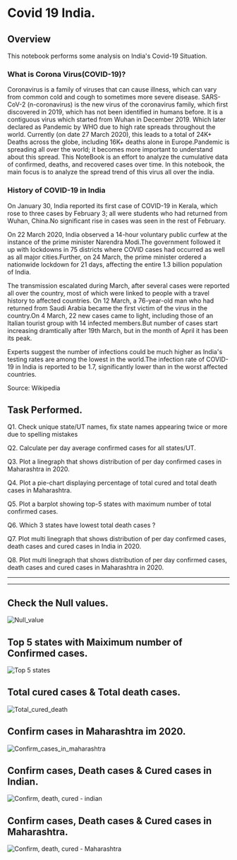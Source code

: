 # Covid 19 India.
## Overview
This notebook performs some analysis on India's Covid-19 Situation.

### What is Corona Virus(COVID-19)?
Coronavirus is a family of viruses that can cause illness, which can vary from common cold and cough to sometimes more severe disease. SARS-CoV-2 (n-coronavirus) is the new virus of the coronavirus family, which first discovered in 2019, which has not been identified in humans before. It is a contiguous virus which started from Wuhan in December 2019. Which later declared as Pandemic by WHO due to high rate spreads throughout the world. Currently (on date 27 March 2020), this leads to a total of 24K+ Deaths across the globe, including 16K+ deaths alone in Europe.Pandemic is spreading all over the world; it becomes more important to understand about this spread. This NoteBook is an effort to analyze the cumulative data of confirmed, deaths, and recovered cases over time. In this notebook, the main focus is to analyze the spread trend of this virus all over the india.

### History of COVID-19 in India
On January 30, India reported its first case of COVID-19 in Kerala, which rose to three cases by February 3; all were students who had returned from Wuhan, China.No significant rise in cases was seen in the rest of February.

On 22 March 2020, India observed a 14-hour voluntary public curfew at the instance of the prime minister Narendra Modi.The government followed it up with lockdowns in 75 districts where COVID cases had occurred as well as all major cities.Further, on 24 March, the prime minister ordered a nationwide lockdown for 21 days, affecting the entire 1.3 billion population of India.

The transmission escalated during March, after several cases were reported all over the country, most of which were linked to people with a travel history to affected countries. On 12 March, a 76-year-old man who had returned from Saudi Arabia became the first victim of the virus in the country.On 4 March, 22 new cases came to light, including those of an Italian tourist group with 14 infected members.But number of cases start increasing dramtically after 19th March, but in the month of April it has been its peak.

Experts suggest the number of infections could be much higher as India's testing rates are among the lowest in the world.The infection rate of COVID-19 in India is reported to be 1.7, significantly lower than in the worst affected countries.

Source: Wikipedia

## Task Performed.
Q1. Check unique state/UT names, fix state names appearing twice or more due to spelling mistakes

Q2. Calculate per day average confirmed cases for all states/UT.

Q3. Plot a linegraph that shows distribution of per day confirmed cases in Maharashtra in 2020.

Q4. Plot a pie-chart displaying percentage of total cured and total death cases in Maharashtra.

Q5. Plot a barplot showing top-5 states with maximum number of total confirmed cases.

Q6. Which 3 states have lowest total death cases ?

Q7. Plot multi linegraph that shows distribution of per day confirmed cases, death cases and cured cases in India in 2020.

Q8. Plot multi linegraph that shows distribution of per day confirmed cases, death cases and cured cases in Maharashtra in 2020.

-------------------------------------------------------------------------------------------------------------------------------------------------------------------------
-------------------------------------------------------------------------------------------------------------------------------------------------------------------------

## Check the Null values.
![Null_value](https://user-images.githubusercontent.com/81873172/119931435-06387280-bf9f-11eb-8b24-0c3a4b7a5c47.jpg)

## Top 5 states with Maiximum number of Confirmed cases.
![Top 5 states](https://user-images.githubusercontent.com/81873172/119931450-0cc6ea00-bf9f-11eb-81ed-9be7484881f0.jpg)

## Total cured cases & Total death cases.
![Total_cured_death](https://user-images.githubusercontent.com/81873172/119931487-19e3d900-bf9f-11eb-8609-ea59ce3f3309.jpg)

## Confirm cases in Maharashtra im 2020.
![Confirm_cases_in_maharashtra](https://user-images.githubusercontent.com/81873172/119931501-223c1400-bf9f-11eb-85a6-f07a345e3551.jpg)

## Confirm cases, Death cases & Cured cases in Indian.
![Confirm, death, cured - indian](https://user-images.githubusercontent.com/81873172/119931513-25cf9b00-bf9f-11eb-9052-2b4a5991eceb.jpg)

## Confirm cases, Death cases & Cured cases in Maharashtra.
![Confirm, death, cured - Maharashtra](https://user-images.githubusercontent.com/81873172/119931525-2a944f00-bf9f-11eb-928f-e66f25ee0c7f.jpg)



